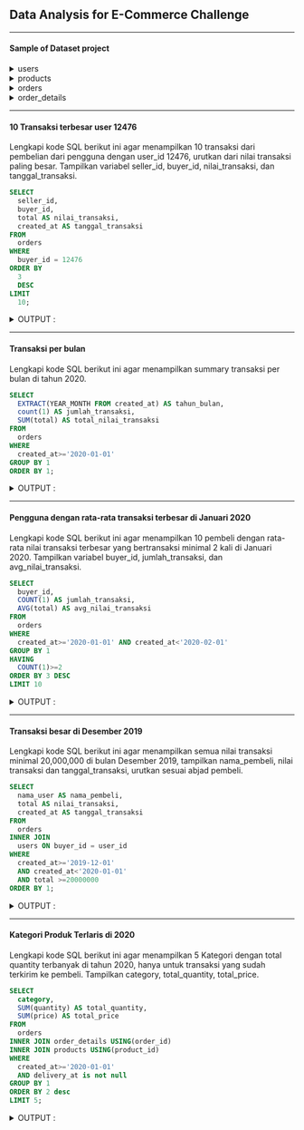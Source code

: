 ## Data Analysis for E-Commerce Challenge

----

#### Sample of Dataset project

<details>
<summary markdown="span">users</summary>

| user_id | nama_user                | kodepos | email                       |
|---------|--------------------------|---------|-----------------------------|
|       1 | Ir. Paris Siregar, S.Sos | 20412   | dadapsamosir@hotmail.com    |
|       2 | Oliva Zulkarnain         | 37034   | permadiputri@pt.mil.id      |
|       3 | Latika Mustofa           | 02728   | caturanggriawan@pd.go.id    |
|       4 | Elvina Rahmawati         | 00470   | varyani@pd.ac.id            |
|       5 | Tedi Irawan              | 39756   | latuponodaliono@hotmail.com |

</details>

<details>
<summary markdown="span">products</summary>

| product_id | desc_product               | category       | base_price |
|------------|----------------------------|----------------|------------|
|          1 | OLIVIA KULOT OLV03         | Pakaian Wanita |     110000 |
|          2 | BLANIK BLOUSE BL304        | Pakaian Wanita |     100000 |
|          3 | NEW DAY BY RIX DRESS ND01  | Pakaian Wanita |      85000 |
|          4 | BLANIK BLOUSE BL023        | Pakaian Wanita |      85000 |
|          5 | BLANIK BLAZER BL031        | Pakaian Wanita |      99000 |

</details>

<details>
<summary markdown="span">orders</summary>

| order_id | seller_id | buyer_id | kodepos | subtotal | discount | total   | created_at          | paid_at    | delivery_at |
|----------|-----------|----------|---------|----------|----------|---------|---------------------|------------|-------------|
|        3 |         5 |     4769 | 32610   |   900000 |        0 |  900000 | 2019-06-01 00:00:00 | 2019-06-04 | 2019-06-12  |
|        5 |        23 |     4276 | 2674    |   220000 |        0 |  220000 | 2019-04-02 00:00:00 | 2019-04-05 | 2019-04-09  |
|        8 |         4 |    14110 | 48577   |  1248000 |        0 | 1248000 | 2019-08-02 00:00:00 | 2019-08-13 | 2019-08-20  |
|       19 |         5 |     3831 | 91235   |  1074000 |        0 | 1074000 | 2020-05-16 00:00:00 | NA         | NA          |
|       31 |        46 |     5318 | 96740   |   253000 |        0 |  253000 | 2019-03-12 00:00:00 | 2019-03-17 | 2019-03-20  |

</details>

<details>
<summary markdown="span">order_details</summary>

| order_detail_id | order_id | product_id | price | quantity |
|-----------------|----------|------------|-------|----------|
|               5 |        3 |        907 | 25000 |       36 |
|               9 |        5 |        562 | 10000 |       22 |
|              15 |        8 |        645 | 39000 |       32 |
|              48 |       19 |        287 | 22000 |       12 |
|              49 |       19 |        201 | 26000 |       27 |

</details>

----

#### 10 Transaksi terbesar user 12476
Lengkapi kode SQL berikut ini agar menampilkan 10 transaksi dari pembelian dari pengguna dengan user_id 12476, urutkan dari nilai transaksi paling besar. Tampilkan variabel seller_id, buyer_id, nilai_transaksi, dan tanggal_transaksi.

```sql
SELECT
  seller_id, 
  buyer_id, 
  total AS nilai_transaksi, 
  created_at AS tanggal_transaksi
FROM 
  orders
WHERE 
  buyer_id = 12476
ORDER BY 
  3 
  DESC
LIMIT 
  10;
```

<details>
<summary markdown="span">OUTPUT :</summary>

| seller_id | buyer_id | nilai_transaksi | tanggal_transaksi   |
|-----------|----------|-----------------|---------------------|
|        61 |    12476 |        12014000 | 2019-12-23 00:00:00 |
|        53 |    12476 |         9436000 | 2019-12-05 00:00:00 |
|        64 |    12476 |         4951000 | 2019-12-19 00:00:00 |
|        57 |    12476 |         4854000 | 2019-12-01 00:00:00 |
|        22 |    12476 |         4010000 | 2019-11-29 00:00:00 |
|        48 |    12476 |         1440000 | 2020-02-27 00:00:00 |
|        61 |    12476 |         1053000 | 2019-10-17 00:00:00 |
|        35 |    12476 |          816000 | 2020-05-12 00:00:00 |
|        60 |    12476 |          740000 | 2019-09-26 00:00:00 |
|         3 |    12476 |          399000 | 2019-09-26 00:00:00 |

</details>

----

#### Transaksi per bulan
Lengkapi kode SQL berikut ini agar menampilkan summary transaksi per bulan di tahun 2020.  

```sql
SELECT 
  EXTRACT(YEAR_MONTH FROM created_at) AS tahun_bulan, 
  count(1) AS jumlah_transaksi, 
  SUM(total) AS total_nilai_transaksi
FROM 
  orders
WHERE 
  created_at>='2020-01-01'
GROUP BY 1
ORDER BY 1;
```

<details>
<summary markdown="span">OUTPUT :</summary>

| tahun_bulan | jumlah_transaksi | total_nilai_transaksi |
|-------------|------------------|-----------------------|
|      202001 |             5062 |            9941756800 |
|      202002 |             5872 |           12665113550 |
|      202003 |             7323 |           17189378400 |
|      202004 |             7955 |           21219233750 |
|      202005 |            10026 |           31288823000 |

</details>

----

#### Pengguna dengan rata-rata transaksi terbesar di Januari 2020
Lengkapi kode SQL berikut ini agar menampilkan 10 pembeli dengan rata-rata nilai transaksi terbesar yang bertransaksi minimal 2 kali di Januari 2020. Tampilkan variabel buyer_id, jumlah_transaksi, dan avg_nilai_transaksi.

```sql
SELECT 
  buyer_id, 
  COUNT(1) AS jumlah_transaksi, 
  AVG(total) AS avg_nilai_transaksi
FROM 
  orders
WHERE 
  created_at>='2020-01-01' AND created_at<'2020-02-01'
GROUP BY 1
HAVING 
  COUNT(1)>=2
ORDER BY 3 DESC
LIMIT 10
```

<details>
<summary markdown="span">OUTPUT :</summary>

| buyer_id | jumlah_transaksi | avg_nilai_transaksi |
|----------|------------------|---------------------|
|    11140 |                2 |       11719500.0000 |
|     7905 |                2 |       10440000.0000 |
|    12935 |                2 |        8556500.0000 |
|    12916 |                2 |        7747000.0000 |
|    17282 |                2 |        6797500.0000 |
|     1418 |                2 |        6741000.0000 |
|     5418 |                2 |        5336000.0000 |
|    11906 |                2 |        5309500.0000 |
|    12533 |                2 |        5218500.0000 |
|      841 |                2 |        5052500.0000 |

</details>

----

#### Transaksi besar di Desember 2019

Lengkapi kode SQL berikut ini agar menampilkan semua nilai transaksi minimal 20,000,000 di bulan Desember 2019, tampilkan nama_pembeli, nilai transaksi dan tanggal_transaksi, urutkan sesuai abjad pembeli.

```sql
SELECT
  nama_user AS nama_pembeli, 
  total AS nilai_transaksi, 
  created_at AS tanggal_transaksi
FROM
  orders
INNER JOIN
  users ON buyer_id = user_id
WHERE 
  created_at>='2019-12-01' 
  AND created_at<'2020-01-01'
  AND total >=20000000
ORDER BY 1;
```

<details>
<summary markdown="span">OUTPUT :</summary>

| nama_pembeli                  | nilai_transaksi | tanggal_transaksi   |
|-------------------------------|-----------------|---------------------|
| Diah Mahendra                 |        21142000 | 2019-12-24 00:00:00 |
| Dian Winarsih                 |        22966000 | 2019-12-21 00:00:00 |
| dr. Yulia Waskita             |        29930000 | 2019-12-28 00:00:00 |
| drg. Kajen Siregar            |        27893500 | 2019-12-10 00:00:00 |
| Drs. Ayu Lailasari            |        22300000 | 2019-12-09 00:00:00 |
| Hendri Habibi                 |        21815000 | 2019-12-19 00:00:00 |
| Kartika Habibi                |        25760000 | 2019-12-22 00:00:00 |
| Lasmanto Natsir               |        22845000 | 2019-12-27 00:00:00 |
| R.A. Betania Suryono          |        20523000 | 2019-12-07 00:00:00 |
| Syahrini Tarihoran            |        29631000 | 2019-12-05 00:00:00 |
| Tgk. Hamima Sihombing, M.Kom. |        29351400 | 2019-12-25 00:00:00 |
| Tgk. Lidya Lazuardi, S.Pt     |        20447000 | 2019-12-16 00:00:00 |

</details>

----

#### Kategori Produk Terlaris di 2020

Lengkapi kode SQL berikut ini agar menampilkan 5 Kategori dengan total quantity terbanyak di tahun 2020, hanya untuk transaksi yang sudah terkirim ke pembeli. Tampilkan category, total_quantity, total_price.

```sql
SELECT
  category, 
  SUM(quantity) AS total_quantity, 
  SUM(price) AS total_price
FROM 
  orders
INNER JOIN order_details USING(order_id)
INNER JOIN products USING(product_id)
WHERE 
  created_at>='2020-01-01'
  AND delivery_at is not null
GROUP BY 1
ORDER BY 2 desc
LIMIT 5;
```

<details>
<summary markdown="span">OUTPUT :</summary>

| category        | total_quantity | total_price |
|-----------------|----------------|-------------|
| Kebersihan Diri |         944018 |  1333153000 |
| Fresh Food      |         298372 |   793756000 |
| Makanan Instan  |         280481 |    67868000 |
| Bahan Makanan   |         218151 |   120563000 |
| Minuman Ringan  |         212103 |    63017000 |

</details>

























